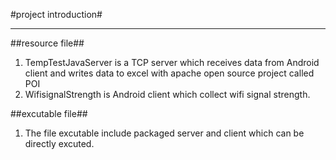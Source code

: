 #project introduction#
*************
##resource file##
1. TempTestJavaServer is a TCP server which receives data from Android client and writes data to excel with apache open source project called POI
2. WifisignalStrength is Android client which collect wifi signal strength.

##excutable file##
1. The file excutable include packaged server and client which can be directly excuted.
